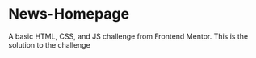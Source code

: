 # News-Homepage
A basic HTML, CSS, and JS challenge from Frontend Mentor. This is the solution to the challenge
